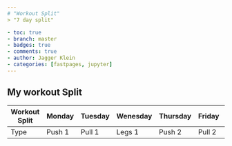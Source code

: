 ```yaml
---
# "Workout Split"
> "7 day split"

- toc: true
- branch: master
- badges: true
- comments: true
- author: Jagger Klein
- categories: [fastpages, jupyter]
---
```

## My workout Split



| **Workout Split** |       Monday      |      Tuesday      |     Wenesday      |     Thursday      |      Friday       |     Saturday      |      Sunday       |
|    -----------    |    -----------    |    -----------    |    -----------    |    -----------    |    -----------    |    -----------    |    -----------    |
|        Type       |       Push 1      |      Pull 1       |       Legs 1      |      Push 2       |      Pull 2       |      Legs 2       |       Rest        |
